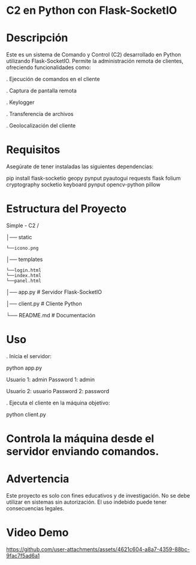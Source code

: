 # C2 en Python con Flask-SocketIO

# Descripción

Este es un sistema de Comando y Control (C2) desarrollado en Python utilizando Flask-SocketIO. Permite la administración remota de clientes, ofreciendo funcionalidades como:

. Ejecución de comandos en el cliente

. Captura de pantalla remota

. Keylogger

. Transferencia de archivos

. Geolocalización del cliente

# Requisitos

Asegúrate de tener instaladas las siguientes dependencias:

pip install flask-socketio geopy pynput pyautogui requests flask folium cryptography socketio keyboard pynput opencv-python pillow

# Estructura del Proyecto
Simple - C2 /

│── static

    └──icono.png  
│── templates

    └──login.html
    └──index.html
    └──panel.html
    
│── app.py  # Servidor Flask-SocketIO

│── client.py  # Cliente Python

└── README.md  # Documentación

# Uso

. Inicia el servidor:

python app.py

Usuario 1: admin Password 1: admin

Usuario 2: usuario Password 2: password

. Ejecuta el cliente en la máquina objetivo:

python client.py

# Controla la máquina desde el servidor enviando comandos.

# Advertencia

Este proyecto es solo con fines educativos y de investigación. No se debe utilizar en sistemas sin autorización. El uso indebido puede tener consecuencias legales.

# Video Demo

https://github.com/user-attachments/assets/4621c604-a8a7-4359-88bc-9fac7f5ad6a1






